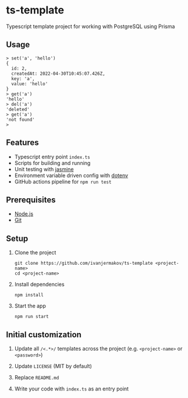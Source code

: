 # ts-template

Typescript template project for working with PostgreSQL using Prisma

## Usage
```
> set('a', 'hello')
{
  id: 2,
  createdAt: 2022-04-30T10:45:07.426Z,
  key: 'a',
  value: 'hello'
}
> get('a')
'hello'
> del('a')
'deleted'
> get('a')
'not found'
> 
```

## Features

- Typescript entry point `index.ts`
- Scripts for building and running
- Unit testing with [jasmine](https://github.com/jasmine/jasmine)
- Environment variable driven config with [dotenv](https://github.com/motdotla/dotenv)
- GitHub actions pipeline for `npm run test`

## Prerequisites
- [Node.js](https://nodejs.org/en/)
- [Git](https://git-scm.com/)

## Setup

1. Clone the project
   ```
   git clone https://github.com/ivanjermakov/ts-template <project-name>
   cd <project-name>
   ```

2. Install dependencies
   ```
   npm install
   ```
3. Start the app
   ```
   npm run start
   ```

## Initial customization

1. Update all `/<.*>/` templates across the project (e.g. `<project-name>` or `<password>`)

3. Update `LICENSE` (MIT by default)

4. Replace `README.md`
 
5. Write your code with `index.ts` as an entry point